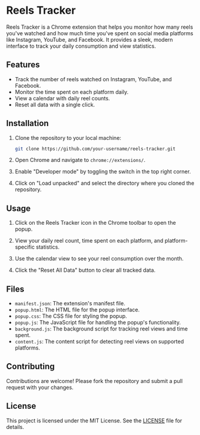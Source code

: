 # Reels Tracker

Reels Tracker is a Chrome extension that helps you monitor how many reels you've watched and how much time you've spent on social media platforms like Instagram, YouTube, and Facebook. It provides a sleek, modern interface to track your daily consumption and view statistics.

## Features

- Track the number of reels watched on Instagram, YouTube, and Facebook.
- Monitor the time spent on each platform daily.
- View a calendar with daily reel counts.
- Reset all data with a single click.

## Installation

1. Clone the repository to your local machine:
    ```sh
    git clone https://github.com/your-username/reels-tracker.git
    ```

2. Open Chrome and navigate to `chrome://extensions/`.

3. Enable "Developer mode" by toggling the switch in the top right corner.

4. Click on "Load unpacked" and select the directory where you cloned the repository.

## Usage

1. Click on the Reels Tracker icon in the Chrome toolbar to open the popup.

2. View your daily reel count, time spent on each platform, and platform-specific statistics.

3. Use the calendar view to see your reel consumption over the month.

4. Click the "Reset All Data" button to clear all tracked data.

## Files

- `manifest.json`: The extension's manifest file.
- `popup.html`: The HTML file for the popup interface.
- `popup.css`: The CSS file for styling the popup.
- `popup.js`: The JavaScript file for handling the popup's functionality.
- `background.js`: The background script for tracking reel views and time spent.
- `content.js`: The content script for detecting reel views on supported platforms.

## Contributing

Contributions are welcome! Please fork the repository and submit a pull request with your changes.

## License

This project is licensed under the MIT License. See the [LICENSE](LICENSE) file for details.
